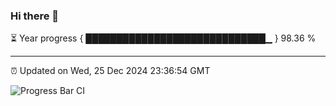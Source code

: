 ### Hi there 👋

⏳ Year progress { █████████████████████████████▁ } 98.36 %

---

⏰ Updated on Wed, 25 Dec 2024 23:36:54 GMT

![Progress Bar CI](https://github.com/IshwaranRudhara/GIT-ACTION/workflows/Progress%20Bar%20CI/badge.svg)
